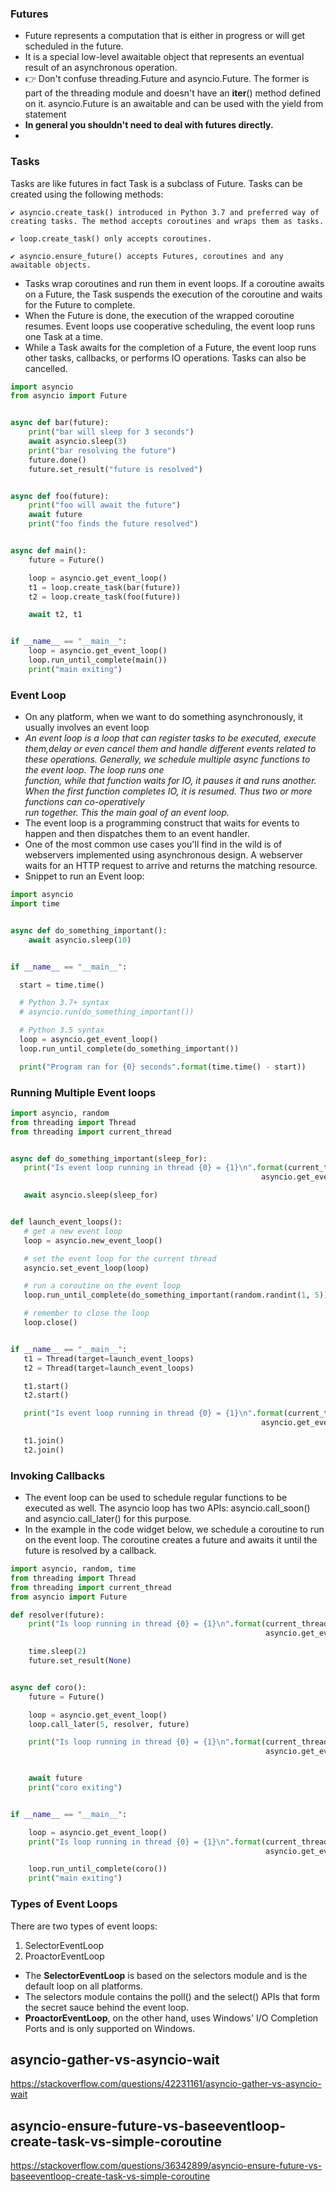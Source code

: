 ### Futures
- Future represents a computation that is either in progress or will get scheduled in the future. 
- It is a special low-level awaitable object that represents an eventual result of an asynchronous operation.
- 👉 Don't confuse threading.Future and asyncio.Future. The former is part of the threading module and doesn't have an __iter__() method defined on it. asyncio.Future is an awaitable and can be used with the yield from statement
- **In general you shouldn't need to deal with futures directly.**
- 

### Tasks

Tasks are like futures in fact Task is a subclass of Future. Tasks can be created using the following methods:

    ✔ asyncio.create_task() introduced in Python 3.7 and preferred way of creating tasks. The method accepts coroutines and wraps them as tasks.

    ✔ loop.create_task() only accepts coroutines.

    ✔ asyncio.ensure_future() accepts Futures, coroutines and any awaitable objects.

- Tasks wrap coroutines and run them in event loops. If a coroutine awaits on a Future, the Task suspends the execution of the coroutine and waits for the Future to complete. 
- When the Future is done, the execution of the wrapped coroutine resumes. Event loops use cooperative scheduling, the event loop runs one Task at a time. 
- While a Task awaits for the completion of a Future, the event loop runs other tasks, callbacks, or performs IO operations. Tasks can also be cancelled.

```python
import asyncio
from asyncio import Future


async def bar(future):
    print("bar will sleep for 3 seconds")
    await asyncio.sleep(3)
    print("bar resolving the future")
    future.done()
    future.set_result("future is resolved")


async def foo(future):
    print("foo will await the future")
    await future
    print("foo finds the future resolved")


async def main():
    future = Future()

    loop = asyncio.get_event_loop()
    t1 = loop.create_task(bar(future))
    t2 = loop.create_task(foo(future))

    await t2, t1


if __name__ == "__main__":
    loop = asyncio.get_event_loop()
    loop.run_until_complete(main())
    print("main exiting")
```
### Event Loop
- On any platform, when we want to do something asynchronously, it usually involves an event loop
- *An event loop is a loop that can register tasks to be executed, execute them,delay or even cancel them and handle different events related to these operations. Generally, we   schedule multiple async functions to the event loop. The loop runs one    
  function, while that function waits for IO, it pauses it and runs another. When the first function completes IO, it is resumed. Thus two or more functions can co-operatively  
  run together. This the main goal of an event loop.*
- The event loop is a programming construct that waits for events to happen and then dispatches them to an event handler.
- One of the most common use cases you'll find in the wild is of webservers implemented using asynchronous design. A webserver waits for an HTTP request to arrive and returns the matching resource.
- Snippet to run an Event loop:

```python
import asyncio
import time


async def do_something_important():
    await asyncio.sleep(10)


if __name__ == "__main__":

  start = time.time()

  # Python 3.7+ syntax
  # asyncio.run(do_something_important())

  # Python 3.5 syntax
  loop = asyncio.get_event_loop()
  loop.run_until_complete(do_something_important())

  print("Program ran for {0} seconds".format(time.time() - start))
  ```
  ### Running Multiple Event loops
  
 ```python
import asyncio, random
from threading import Thread
from threading import current_thread


async def do_something_important(sleep_for):
    print("Is event loop running in thread {0} = {1}\n".format(current_thread().getName(),
                                                         asyncio.get_event_loop().is_running()))

    await asyncio.sleep(sleep_for)


def launch_event_loops():
    # get a new event loop
    loop = asyncio.new_event_loop()

    # set the event loop for the current thread
    asyncio.set_event_loop(loop)

    # run a coroutine on the event loop
    loop.run_until_complete(do_something_important(random.randint(1, 5)))

    # remember to close the loop
    loop.close()


if __name__ == "__main__":
    t1 = Thread(target=launch_event_loops)
    t2 = Thread(target=launch_event_loops)

    t1.start()
    t2.start()

    print("Is event loop running in thread {0} = {1}\n".format(current_thread().getName(),
                                                         asyncio.get_event_loop().is_running()))

    t1.join()
    t2.join()
  ```
### Invoking Callbacks
- The event loop can be used to schedule regular functions to be executed as well. The asyncio loop has two APIs: asyncio.call_soon() and asyncio.call_later() for this purpose.
- In the example in the code widget below, we schedule a coroutine to run on the event loop. The coroutine creates a future and awaits it until the future is resolved by a callback.

```python
import asyncio, random, time
from threading import Thread
from threading import current_thread
from asyncio import Future

def resolver(future):
    print("Is loop running in thread {0} = {1}\n".format(current_thread().getName(),
                                                         asyncio.get_event_loop().is_running()))

    time.sleep(2)
    future.set_result(None)


async def coro():
    future = Future()

    loop = asyncio.get_event_loop()
    loop.call_later(5, resolver, future)

    print("Is loop running in thread {0} = {1}\n".format(current_thread().getName(),
                                                         asyncio.get_event_loop().is_running()))


    await future
    print("coro exiting")


if __name__ == "__main__":

    loop = asyncio.get_event_loop()
    print("Is loop running in thread {0} = {1}\n".format(current_thread().getName(),
                                                         asyncio.get_event_loop().is_running()))

    loop.run_until_complete(coro())
    print("main exiting")
```
### Types of Event Loops

There are two types of event loops:

1. SelectorEventLoop 
2. ProactorEventLoop

- The **SelectorEventLoop** is based on the selectors module and is the default loop on all platforms. 
- The selectors module contains the poll() and the select() APIs that form the secret sauce behind the event loop. 
- **ProactorEventLoop**, on the other hand, uses Windows' I/O Completion Ports and is only supported on Windows.
  
## asyncio-gather-vs-asyncio-wait
https://stackoverflow.com/questions/42231161/asyncio-gather-vs-asyncio-wait

## asyncio-ensure-future-vs-baseeventloop-create-task-vs-simple-coroutine
https://stackoverflow.com/questions/36342899/asyncio-ensure-future-vs-baseeventloop-create-task-vs-simple-coroutine
